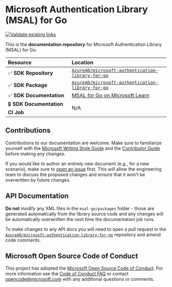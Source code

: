 # Microsoft Authentication Library (MSAL) for Go

[![Validate existing links](https://github.com/MicrosoftDocs/microsoft-authentication-library-for-go/actions/workflows/linkchecker.yml/badge.svg)](https://github.com/MicrosoftDocs/microsoft-authentication-library-for-go/actions/workflows/linkchecker.yml)

This is the **documentation repository** for Microsoft Authentication Library (MSAL) for Go.

| Resource                     | Location   |
|:-----------------------------|:-----------|
| ✅ **SDK Repository**           | [`AzureAD/microsoft-authentication-library-for-go`](https://github.com/AzureAD/microsoft-authentication-library-for-go) |
| ✅ **SDK Package**              | [`AzureAD/microsoft-authentication-library-for-go`](https://github.com/AzureAD/microsoft-authentication-library-for-go) |
| ✅ **SDK Documentation**        | [MSAL for Go on Microsoft Learn](https://learn.microsoft.com/entra/msal/go/) |
| 🔒 **SDK Documentation CI Job** | N/A |

## Contributions

Contributions to our documentation are welcome. Make sure to familiarize yourself with the [Microsoft Writing Style Guide](https://learn.microsoft.com/style-guide/welcome/) and the [Contributor Guide](https://learn.microsoft.com/contribute/) before making any changes.

If you would like to author an entirely new document (e.g., for a new scenario), make sure to [open an issue](https://github.com/AzureAD/microsoft-authentication-library-for-go/issues) first. This will allow the engineering team to discuss the proposed changes and ensure that it won't be overwritten by future changes.

## API Documentation

**Do not** modify any XML files in the `msal-go/packages` folder - those are generated automatically from the library source code and any changes will be automatically overwritten the next time the documentation job runs.

To make changes to any API docs you will need to open a pull request in the [`AzureAD/microsoft-authentication-library-for-go`](https://github.com/AzureAD/microsoft-authentication-library-for-go) repository and amend code comments.

## Microsoft Open Source Code of Conduct

This project has adopted the [Microsoft Open Source Code of Conduct](https://opensource.microsoft.com/codeofconduct/).
For more information see the [Code of Conduct FAQ](https://opensource.microsoft.com/codeofconduct/faq/) or contact [opencode@microsoft.com](mailto:opencode@microsoft.com) with any additional questions or comments.
